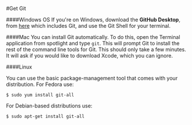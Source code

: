 #Get Git

####Windows OS 
If you're on Windows, download the  **GitHub Desktop**, from [here](https://desktop.github.com/) which includes Git, and use the Git Shell for your terminal.


####Mac 
You can install Git automatically. To do this, open the Terminal application from spotlight and type `git`. This will prompt Git to install the rest of the command line tools for Git. This should only take a few minutes. It will ask if you would like to download Xcode, which you can ignore.

####Linux

You can use the basic package-management tool that comes with your distribution. For Fedora use:

``$ sudo yum install git-all``

For Debian-based distributions use:

``$ sudo apt-get install git-all``

